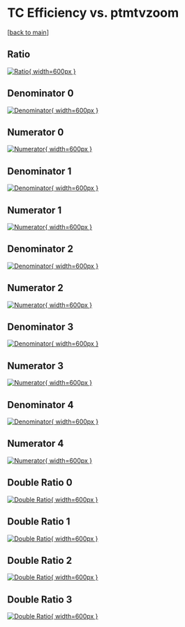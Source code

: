 # TC Efficiency vs. ptmtvzoom

[[back to main](./)]



## Ratio

[![Ratio](../mtv/var/TC_base_11_-1_eff_ptmtvzoom.png){ width=600px }](../mtv/var/TC_base_11_-1_eff_ptmtvzoom.pdf)

## Denominator 0

[![Denominator](../mtv/den/TC_base_11_-1_eff_ptmtvzoom_den0.png){ width=600px }](../mtv/den/TC_base_11_-1_eff_ptmtvzoom_den0.pdf)

## Numerator 0

[![Numerator](../mtv/num/TC_base_11_-1_eff_ptmtvzoom_num0.png){ width=600px }](../mtv/num/TC_base_11_-1_eff_ptmtvzoom_num0.pdf)

## Denominator 1

[![Denominator](../mtv/den/TC_base_11_-1_eff_ptmtvzoom_den1.png){ width=600px }](../mtv/den/TC_base_11_-1_eff_ptmtvzoom_den1.pdf)

## Numerator 1

[![Numerator](../mtv/num/TC_base_11_-1_eff_ptmtvzoom_num1.png){ width=600px }](../mtv/num/TC_base_11_-1_eff_ptmtvzoom_num1.pdf)

## Denominator 2

[![Denominator](../mtv/den/TC_base_11_-1_eff_ptmtvzoom_den2.png){ width=600px }](../mtv/den/TC_base_11_-1_eff_ptmtvzoom_den2.pdf)

## Numerator 2

[![Numerator](../mtv/num/TC_base_11_-1_eff_ptmtvzoom_num2.png){ width=600px }](../mtv/num/TC_base_11_-1_eff_ptmtvzoom_num2.pdf)

## Denominator 3

[![Denominator](../mtv/den/TC_base_11_-1_eff_ptmtvzoom_den3.png){ width=600px }](../mtv/den/TC_base_11_-1_eff_ptmtvzoom_den3.pdf)

## Numerator 3

[![Numerator](../mtv/num/TC_base_11_-1_eff_ptmtvzoom_num3.png){ width=600px }](../mtv/num/TC_base_11_-1_eff_ptmtvzoom_num3.pdf)

## Denominator 4

[![Denominator](../mtv/den/TC_base_11_-1_eff_ptmtvzoom_den4.png){ width=600px }](../mtv/den/TC_base_11_-1_eff_ptmtvzoom_den4.pdf)

## Numerator 4

[![Numerator](../mtv/num/TC_base_11_-1_eff_ptmtvzoom_num4.png){ width=600px }](../mtv/num/TC_base_11_-1_eff_ptmtvzoom_num4.pdf)

## Double Ratio 0

[![Double Ratio](../mtv/ratio/TC_base_11_-1_eff_ptmtvzoom_ratio0.png){ width=600px }](../mtv/ratio/TC_base_11_-1_eff_ptmtvzoom_ratio0.pdf)

## Double Ratio 1

[![Double Ratio](../mtv/ratio/TC_base_11_-1_eff_ptmtvzoom_ratio1.png){ width=600px }](../mtv/ratio/TC_base_11_-1_eff_ptmtvzoom_ratio1.pdf)

## Double Ratio 2

[![Double Ratio](../mtv/ratio/TC_base_11_-1_eff_ptmtvzoom_ratio2.png){ width=600px }](../mtv/ratio/TC_base_11_-1_eff_ptmtvzoom_ratio2.pdf)

## Double Ratio 3

[![Double Ratio](../mtv/ratio/TC_base_11_-1_eff_ptmtvzoom_ratio3.png){ width=600px }](../mtv/ratio/TC_base_11_-1_eff_ptmtvzoom_ratio3.pdf)

